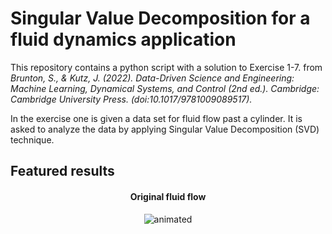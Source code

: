 # Singular Value Decomposition for a fluid dynamics application

This repository contains a python script with a solution to Exercise 1-7. from <i>Brunton, S., & Kutz, J. (2022). Data-Driven Science and Engineering: Machine Learning, Dynamical Systems, and Control (2nd ed.). Cambridge: Cambridge University Press. (doi:10.1017/9781009089517).</i>

In the exercise one is given a data set for fluid flow past a cylinder. It is asked to analyze the data by applying Singular Value Decomposition (SVD) technique.

## Featured results
<h4 align="center">
  Original fluid flow
</h4>
<p align="center">
  <img src="original_flow.gif" alt="animated">
</p>
